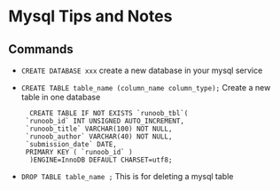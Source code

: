 # Mysql Tips and Notes

## Commands
- `CREATE DATABASE xxx` create a new database in your mysql service
- `CREATE TABLE table_name (column_name column_type);` Create a new table in one database
  ```
	CREATE TABLE IF NOT EXISTS `runoob_tbl`(
   `runoob_id` INT UNSIGNED AUTO_INCREMENT,
   `runoob_title` VARCHAR(100) NOT NULL,
   `runoob_author` VARCHAR(40) NOT NULL,
   `submission_date` DATE,
   PRIMARY KEY ( `runoob_id` )
	)ENGINE=InnoDB DEFAULT CHARSET=utf8;
  ```

- `DROP TABLE table_name ;` This is for deleting a mysql table
